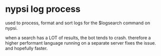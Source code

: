 # nypsi log process

used to process, format and sort logs for the $logsearch command on nypsi.

when a search has a LOT of results, the bot tends to crash. therefore a higher performant language running on a separate server fixes the issue. and hopefully faster.
